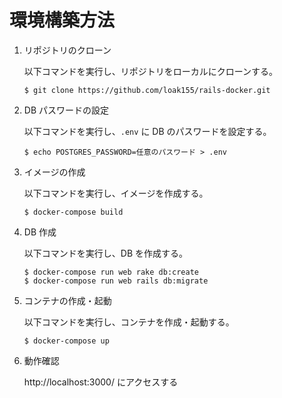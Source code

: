 # 環境構築方法

1. リポジトリのクローン

   以下コマンドを実行し、リポジトリをローカルにクローンする。

   ```
   $ git clone https://github.com/loak155/rails-docker.git
   ```

1. DB パスワードの設定

   以下コマンドを実行し、`.env` に DB のパスワードを設定する。

   ```
   $ echo POSTGRES_PASSWORD=任意のパスワード > .env
   ```

1. イメージの作成

   以下コマンドを実行し、イメージを作成する。

   ```
   $ docker-compose build
   ```

1. DB 作成

   以下コマンドを実行し、DB を作成する。

   ```
   $ docker-compose run web rake db:create
   $ docker-compose run web rails db:migrate
   ```

1. コンテナの作成・起動

   以下コマンドを実行し、コンテナを作成・起動する。

   ```
   $ docker-compose up
   ```

1. 動作確認

   http://localhost:3000/ にアクセスする

